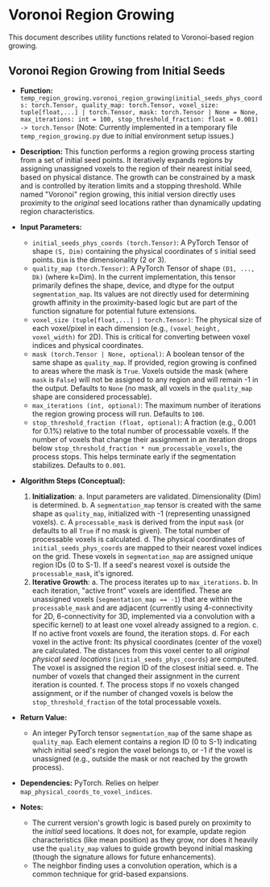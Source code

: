 # Voronoi Region Growing

This document describes utility functions related to Voronoi-based region growing.

## Voronoi Region Growing from Initial Seeds

-   **Function:** `temp_region_growing.voronoi_region_growing(initial_seeds_phys_coords: torch.Tensor, quality_map: torch.Tensor, voxel_size: tuple[float,...] | torch.Tensor, mask: torch.Tensor | None = None, max_iterations: int = 100, stop_threshold_fraction: float = 0.001) -> torch.Tensor`
    (Note: Currently implemented in a temporary file `temp_region_growing.py` due to initial environment setup issues.)

-   **Description:** This function performs a region growing process starting from a set of initial seed points. It iteratively expands regions by assigning unassigned voxels to the region of their nearest initial seed, based on physical distance. The growth can be constrained by a mask and is controlled by iteration limits and a stopping threshold. While named "Voronoi" region growing, this initial version directly uses proximity to the *original* seed locations rather than dynamically updating region characteristics.

-   **Input Parameters:**
    -   `initial_seeds_phys_coords (torch.Tensor)`: A PyTorch Tensor of shape `(S, Dim)` containing the physical coordinates of `S` initial seed points. `Dim` is the dimensionality (2 or 3).
    -   `quality_map (torch.Tensor)`: A PyTorch Tensor of shape `(D1, ..., Dk)` (where k=Dim). In the current implementation, this tensor primarily defines the shape, device, and dtype for the output `segmentation_map`. Its values are not directly used for determining growth affinity in the proximity-based logic but are part of the function signature for potential future extensions.
    -   `voxel_size (tuple[float,...] | torch.Tensor)`: The physical size of each voxel/pixel in each dimension (e.g., `(voxel_height, voxel_width)` for 2D). This is critical for converting between voxel indices and physical coordinates.
    -   `mask (torch.Tensor | None, optional)`: A boolean tensor of the same shape as `quality_map`. If provided, region growing is confined to areas where the mask is `True`. Voxels outside the mask (where `mask` is `False`) will not be assigned to any region and will remain -1 in the output. Defaults to `None` (no mask, all voxels in the `quality_map` shape are considered processable).
    -   `max_iterations (int, optional)`: The maximum number of iterations the region growing process will run. Defaults to `100`.
    -   `stop_threshold_fraction (float, optional)`: A fraction (e.g., 0.001 for 0.1%) relative to the total number of processable voxels. If the number of voxels that change their assignment in an iteration drops below `stop_threshold_fraction * num_processable_voxels`, the process stops. This helps terminate early if the segmentation stabilizes. Defaults to `0.001`.

-   **Algorithm Steps (Conceptual):**
    1.  **Initialization**:
        a.  Input parameters are validated. Dimensionality (Dim) is determined.
        b.  A `segmentation_map` tensor is created with the same shape as `quality_map`, initialized with -1 (representing unassigned voxels).
        c.  A `processable_mask` is derived from the input `mask` (or defaults to all `True` if no mask is given). The total number of processable voxels is calculated.
        d.  The physical coordinates of `initial_seeds_phys_coords` are mapped to their nearest voxel indices on the grid. These voxels in `segmentation_map` are assigned unique region IDs (0 to S-1). If a seed's nearest voxel is outside the `processable_mask`, it's ignored.
    2.  **Iterative Growth**:
        a.  The process iterates up to `max_iterations`.
        b.  In each iteration, "active front" voxels are identified. These are unassigned voxels (`segmentation_map == -1`) that are within the `processable_mask` and are adjacent (currently using 4-connectivity for 2D, 6-connectivity for 3D, implemented via a convolution with a specific kernel) to at least one voxel already assigned to a region.
        c.  If no active front voxels are found, the iteration stops.
        d.  For each voxel in the active front: Its physical coordinates (center of the voxel) are calculated. The distances from this voxel center to all *original physical seed locations* (`initial_seeds_phys_coords`) are computed. The voxel is assigned the region ID of the closest initial seed.
        e.  The number of voxels that changed their assignment in the current iteration is counted.
        f.  The process stops if no voxels changed assignment, or if the number of changed voxels is below the `stop_threshold_fraction` of the total processable voxels.
-   **Return Value:**
    -   An integer PyTorch tensor `segmentation_map` of the same shape as `quality_map`. Each element contains a region ID (0 to S-1) indicating which initial seed's region the voxel belongs to, or -1 if the voxel is unassigned (e.g., outside the mask or not reached by the growth process).

-   **Dependencies:** PyTorch. Relies on helper `map_physical_coords_to_voxel_indices`.

-   **Notes:**
    -   The current version's growth logic is based purely on proximity to the *initial* seed locations. It does not, for example, update region characteristics (like mean position) as they grow, nor does it heavily use the `quality_map` values to guide growth beyond initial masking (though the signature allows for future enhancements).
    -   The neighbor finding uses a convolution operation, which is a common technique for grid-based expansions.
